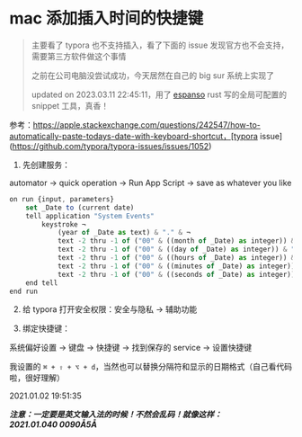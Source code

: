 # mac 添加插入时间的快捷键

> 主要看了 typora 也不支持插入，看了下面的 issue 发现官方也不会支持，需要第三方软件做这个事情
>
> 之前在公司电脑没尝试成功，今天居然在自己的 big sur 系统上实现了
>
> updated on 2023.03.11 22:45:11，用了 [espanso](https://espanso.org/) rust 写的全局可配置的 snippet 工具，真香！

参考：https://apple.stackexchange.com/questions/242547/how-to-automatically-paste-todays-date-with-keyboard-shortcut，[typora issue](https://github.com/typora/typora-issues/issues/1052)

1. 先创建服务：

automator -> quick operation -> Run App Script -> save as whatever you like

```jsx
on run {input, parameters}
	set _Date to (current date)
	tell application "System Events"
		keystroke ¬
			(year of _Date as text) & "." & ¬
			text -2 thru -1 of ("00" & ((month of _Date) as integer)) & "." & ¬
			text -2 thru -1 of ("00" & ((day of _Date) as integer)) & " " & ¬
			text -2 thru -1 of ("00" & ((hours of _Date) as integer)) & ":" & ¬
			text -2 thru -1 of ("00" & ((minutes of _Date) as integer)) & ":" & ¬
			text -2 thru -1 of ("00" & ((seconds of _Date) as integer))
	end tell
end run

```

2. 给 typora 打开安全权限：安全与隐私 -> 辅助功能

3. 绑定快捷键：

系统偏好设置 -> 键盘 -> 快捷键 -> 找到保存的 service -> 设置快捷键

我设置的 `⌘ + ⇧ + ⌥ + d`，当然也可以替换分隔符和显示的日期格式（自己看代码啦，很好理解）

2021.01.02 19:51:35

**_注意：一定要是英文输入法的时候！不然会乱码！就像这样：2021.01.040 0090Å5Å_**
